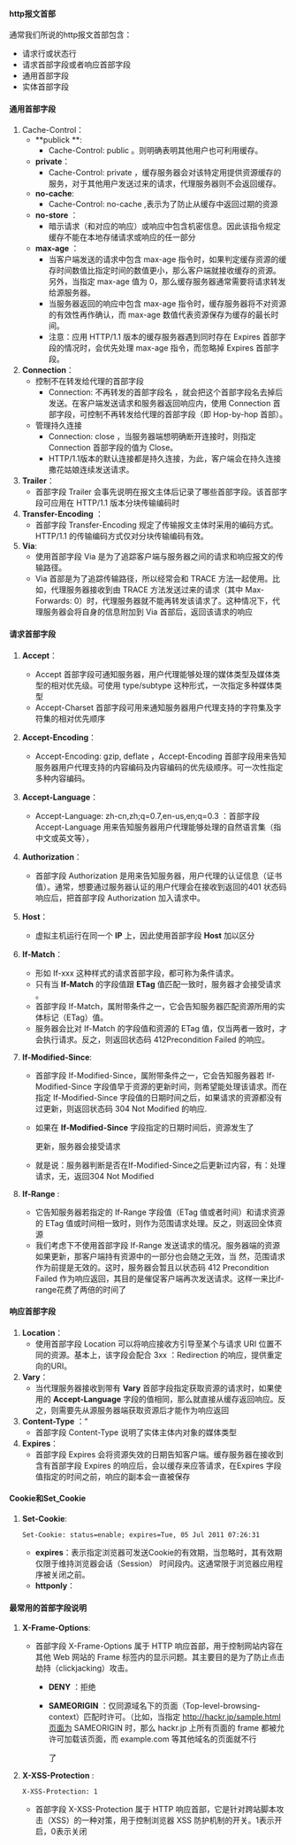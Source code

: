 #### http报文首部

通常我们所说的http报文首部包含：

- 请求行或状态行
- 请求首部字段或者响应首部字段
- 通用首部字段
- 实体首部字段



#### 通用首部字段

1. Cache-Control：
   - **publick **:
     - Cache-Control: public 。则明确表明其他用户也可利用缓存。
   - **private**：
     - Cache-Control: private ，缓存服务器会对该特定用提供资源缓存的服务，对于其他用户发送过来的请求，代理服务器则不会返回缓存。
   - **no-cache**:
     - Cache-Control: no-cache ,表示为了防止从缓存中返回过期的资源
   - **no-store** ：
     - 暗示请求（和对应的响应）或响应中包含机密信息。因此该指令规定缓存不能在本地存储请求或响应的任一部分
   - **max-age** ：
     - 当客户端发送的请求中包含 max-age 指令时，如果判定缓存资源的缓存时间数值比指定时间的数值更小，那么客户端就接收缓存的资源。 另外，当指定 max-age 值为 0，那么缓存服务器通常需要将请求转发给源服务器。
     - 当服务器返回的响应中包含 max-age 指令时，缓存服务器将不对资源的有效性再作确认，而 max-age 数值代表资源保存为缓存的最长时间。
     - 注意：应用 HTTP/1.1 版本的缓存服务器遇到同时存在 Expires 首部字段的情况时，会优先处理 max-age 指令，而忽略掉 Expires 首部字段。
2. **Connection**：
   - 控制不在转发给代理的首部字段
     - Connection: 不再转发的首部字段名 ，就会把这个首部字段名去掉后发送。在客户端发送请求和服务器返回响应内，使用 Connection 首部字段，可控制不再转发给代理的首部字段（即 Hop-by-hop 首部）。
   - 管理持久连接
     - Connection: close ，当服务器端想明确断开连接时，则指定 Connection 首部字段的值为 Close。
     - HTTP/1.1版本的默认连接都是持久连接，为此，客户端会在持久连接撒花姑娘连续发送请求。
3. **Trailer**：
   - 首部字段 Trailer 会事先说明在报文主体后记录了哪些首部字段。该首部字段可应用在 HTTP/1.1 版本分块传输编码时
4. **Transfer-Encoding** ：
   - 首部字段 Transfer-Encoding 规定了传输报文主体时采用的编码方式。HTTP/1.1 的传输编码方式仅对分块传输编码有效。
5. **Via**:
   - 使用首部字段 Via 是为了追踪客户端与服务器之间的请求和响应报文的传输路径。
   - Via 首部是为了追踪传输路径，所以经常会和 TRACE 方法一起使用。比如，代理服务器接收到由 TRACE 方法发送过来的请求（其中 Max-Forwards: 0）时，代理服务器就不能再转发该请求了。这种情况下，代理服务器会将自身的信息附加到 Via 首部后，返回该请求的响应



#### 请求首部字段

1. **Accept**：

   - Accept 首部字段可通知服务器，用户代理能够处理的媒体类型及媒体类型的相对优先级。可使用 type/subtype 这种形式，一次指定多种媒体类型
   - Accept-Charset 首部字段可用来通知服务器用户代理支持的字符集及字符集的相对优先顺序

2. **Accept-Encoding**：

   - Accept-Encoding: gzip, deflate ，Accept-Encoding 首部字段用来告知服务器用户代理支持的内容编码及内容编码的优先级顺序。可一次性指定多种内容编码。

3. **Accept-Language**：

   - Accept-Language: zh-cn,zh;q=0.7,en-us,en;q=0.3 ：首部字段 Accept-Language 用来告知服务器用户代理能够处理的自然语言集（指中文或英文等），

4. **Authorization**：

   - 首部字段 Authorization 是用来告知服务器，用户代理的认证信息（证书值）。通常，想要通过服务器认证的用户代理会在接收到返回的401 状态码响应后，把首部字段 Authorization 加入请求中。

5. **Host**：

   - 虚拟主机运行在同一个 **IP** 上，因此使用首部字段 **Host** 加以区分

6. **If-Match**：

   - 形如 If-xxx 这种样式的请求首部字段，都可称为条件请求。
   - 只有当 **If-Match** 的字段值跟 **ETag** 值匹配一致时，服务器才会接受请求 。
   - 首部字段 If-Match，属附带条件之一，它会告知服务器匹配资源所用的实体标记（ETag）值。
   - 服务器会比对 If-Match 的字段值和资源的 ETag 值，仅当两者一致时，才会执行请求。反之，则返回状态码 412Precondition Failed 的响应。

7. **If-Modified-Since**:

   - 首部字段 If-Modified-Since，属附带条件之一，它会告知服务器若 If-Modified-Since 字段值早于资源的更新时间，则希望能处理该请求。而在指定 If-Modified-Since 字段值的日期时间之后，如果请求的资源都没有过更新，则返回状态码 304 Not Modified 的响应.

   - 如果在 **If-Modified-Since** 字段指定的日期时间后，资源发生了 

     更新，服务器会接受请求 

   - 就是说：服务器判断是否在If-Modified-Since之后更新过内容，有：处理请求，无，返回304 Not Modified

8. **If-Range** :

   - 它告知服务器若指定的 If-Range 字段值（ETag 值或者时间）和请求资源的 ETag 值或时间相一致时，则作为范围请求处理。反之，则返回全体资源
   - 我们考虑下不使用首部字段 If-Range 发送请求的情况。服务器端的资源如果更新，那客户端持有资源中的一部分也会随之无效，当 然，范围请求作为前提是无效的。这时，服务器会暂且以状态码 412 Precondition Failed 作为响应返回，其目的是催促客户端再次发送请求。这样一来比if-range花费了两倍的时间了



#### 响应首部字段

1. **Location**：
   - 使用首部字段 Location 可以将响应接收方引导至某个与请求 URI 位置不同的资源。基本上，该字段会配合 3xx ：Redirection 的响应，提供重定向的URI。
2. **Vary**：
   - 当代理服务器接收到带有 **Vary** 首部字段指定获取资源的请求时，如果使用的 **Accept-Language** 字段的值相同，那么就直接从缓存返回响应。反之，则需要先从源服务器端获取资源后才能作为响应返回 
3. **Content-Type** ：“
   - 首部字段 Content-Type 说明了实体主体内对象的媒体类型
4. **Expires**：
   - 首部字段 Expires 会将资源失效的日期告知客户端。缓存服务器在接收到含有首部字段 Expires 的响应后，会以缓存来应答请求，在Expires 字段值指定的时间之前，响应的副本会一直被保存



#### Cookie和Set_Cookie

1. **Set-Cookie**:

   `Set-Cookie: status=enable; expires=Tue, 05 Jul 2011 07:26:31`

   - **expires**：表示指定浏览器可发送Cookie的有效期，当忽略时，其有效期仅限于维持浏览器会话（Session） 时间段内。这通常限于浏览器应用程序被关闭之前。
   - **httponly**：





#### 最常用的首部字段说明

1. **X-Frame-Options**:

   - 首部字段 X-Frame-Options 属于 HTTP 响应首部，用于控制网站内容在其他 Web 网站的 Frame 标签内的显示问题。其主要目的是为了防止点击劫持（clickjacking）攻击。

     - **DENY** ：拒绝

     - **SAMEORIGIN** ：仅同源域名下的页面（Top-level-browsing- context）匹配时许可。（比如，当指定 http://hackr.jp/sample.html页面为 SAMEORIGIN 时，那么 hackr.jp 上所有页面的 frame 都被允许可加载该页面，而 example.com 等其他域名的页面就不行 

       了

2. **X-XSS-Protection** :

   `X-XSS-Protection: 1 `

   - 首部字段 X-XSS-Protection 属于 HTTP 响应首部，它是针对跨站脚本攻击（XSS）的一种对策，用于控制浏览器 XSS 防护机制的开关。1表示开启，0表示关闭